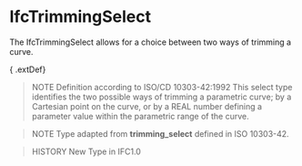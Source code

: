 # IfcTrimmingSelect

The IfcTrimmingSelect allows for a choice between two ways of trimming a curve.

{ .extDef}
> NOTE  Definition according to ISO/CD 10303-42:1992
> This select type identifies the two possible ways of trimming a parametric curve; by a Cartesian point on the curve, or by a REAL number defining a parameter value within the parametric range of the curve.

> NOTE  Type adapted from **trimming_select** defined in ISO 10303-42.

> HISTORY  New Type in IFC1.0
